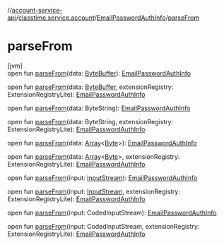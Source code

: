 //[account-service-api](../../../index.md)/[classtime.service.account](../index.md)/[EmailPasswordAuthInfo](index.md)/[parseFrom](parse-from.md)

# parseFrom

[jvm]\
open fun [parseFrom](parse-from.md)(data: [ByteBuffer](https://docs.oracle.com/javase/8/docs/api/java/nio/ByteBuffer.html)): [EmailPasswordAuthInfo](index.md)

open fun [parseFrom](parse-from.md)(data: [ByteBuffer](https://docs.oracle.com/javase/8/docs/api/java/nio/ByteBuffer.html), extensionRegistry: ExtensionRegistryLite): [EmailPasswordAuthInfo](index.md)

open fun [parseFrom](parse-from.md)(data: ByteString): [EmailPasswordAuthInfo](index.md)

open fun [parseFrom](parse-from.md)(data: ByteString, extensionRegistry: ExtensionRegistryLite): [EmailPasswordAuthInfo](index.md)

open fun [parseFrom](parse-from.md)(data: [Array](https://kotlinlang.org/api/latest/jvm/stdlib/kotlin/-array/index.html)&lt;[Byte](https://kotlinlang.org/api/latest/jvm/stdlib/kotlin/-byte/index.html)&gt;): [EmailPasswordAuthInfo](index.md)

open fun [parseFrom](parse-from.md)(data: [Array](https://kotlinlang.org/api/latest/jvm/stdlib/kotlin/-array/index.html)&lt;[Byte](https://kotlinlang.org/api/latest/jvm/stdlib/kotlin/-byte/index.html)&gt;, extensionRegistry: ExtensionRegistryLite): [EmailPasswordAuthInfo](index.md)

open fun [parseFrom](parse-from.md)(input: [InputStream](https://docs.oracle.com/javase/8/docs/api/java/io/InputStream.html)): [EmailPasswordAuthInfo](index.md)

open fun [parseFrom](parse-from.md)(input: [InputStream](https://docs.oracle.com/javase/8/docs/api/java/io/InputStream.html), extensionRegistry: ExtensionRegistryLite): [EmailPasswordAuthInfo](index.md)

open fun [parseFrom](parse-from.md)(input: CodedInputStream): [EmailPasswordAuthInfo](index.md)

open fun [parseFrom](parse-from.md)(input: CodedInputStream, extensionRegistry: ExtensionRegistryLite): [EmailPasswordAuthInfo](index.md)
